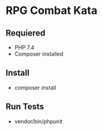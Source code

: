# RPG Combat Kata

## Requiered

- PHP 7.4
- Composer installed

## Install

- composer install

## Run Tests

- vendor/bin/phpunit